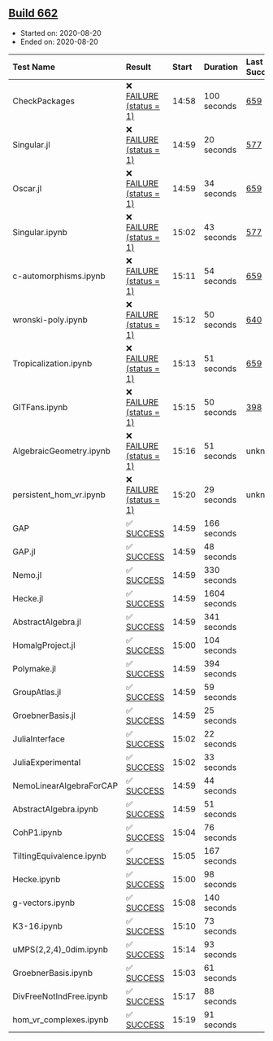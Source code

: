 ## [Build 662](https://oscarci.mathematik.uni-kl.de/job/oscar-stable/662/)

* Started on: 2020-08-20
* Ended on: 2020-08-20

| Test Name    | Result | Start | Duration | Last Success | First Failure |
|:-------------|:-------|:------|:---------|:-------------|:--------------|
| CheckPackages | ❌ [FAILURE (status = 1)](https://oscarci.mathematik.uni-kl.de/job/oscar-stable/662/artifact/logs/build-662/CheckPackages.log) | 14:58 | 100 seconds | [659](https://oscarci.mathematik.uni-kl.de/job/oscar-stable/659/) | [660](https://oscarci.mathematik.uni-kl.de/job/oscar-stable/660/) |
| Singular.jl | ❌ [FAILURE (status = 1)](https://oscarci.mathematik.uni-kl.de/job/oscar-stable/662/artifact/logs/build-662/Singular.jl.log) | 14:59 | 20 seconds | [577](https://oscarci.mathematik.uni-kl.de/job/oscar-stable/577/) | [578](https://oscarci.mathematik.uni-kl.de/job/oscar-stable/578/) |
| Oscar.jl | ❌ [FAILURE (status = 1)](https://oscarci.mathematik.uni-kl.de/job/oscar-stable/662/artifact/logs/build-662/Oscar.jl.log) | 14:59 | 34 seconds | [659](https://oscarci.mathematik.uni-kl.de/job/oscar-stable/659/) | [660](https://oscarci.mathematik.uni-kl.de/job/oscar-stable/660/) |
| Singular.ipynb | ❌ [FAILURE (status = 1)](https://oscarci.mathematik.uni-kl.de/job/oscar-stable/662/artifact/logs/build-662/Singular.ipynb.log) | 15:02 | 43 seconds | [577](https://oscarci.mathematik.uni-kl.de/job/oscar-stable/577/) | [578](https://oscarci.mathematik.uni-kl.de/job/oscar-stable/578/) |
| c-automorphisms.ipynb | ❌ [FAILURE (status = 1)](https://oscarci.mathematik.uni-kl.de/job/oscar-stable/662/artifact/logs/build-662/c-automorphisms.ipynb.log) | 15:11 | 54 seconds | [659](https://oscarci.mathematik.uni-kl.de/job/oscar-stable/659/) | [660](https://oscarci.mathematik.uni-kl.de/job/oscar-stable/660/) |
| wronski-poly.ipynb | ❌ [FAILURE (status = 1)](https://oscarci.mathematik.uni-kl.de/job/oscar-stable/662/artifact/logs/build-662/wronski-poly.ipynb.log) | 15:12 | 50 seconds | [640](https://oscarci.mathematik.uni-kl.de/job/oscar-stable/640/) | [641](https://oscarci.mathematik.uni-kl.de/job/oscar-stable/641/) |
| Tropicalization.ipynb | ❌ [FAILURE (status = 1)](https://oscarci.mathematik.uni-kl.de/job/oscar-stable/662/artifact/logs/build-662/Tropicalization.ipynb.log) | 15:13 | 51 seconds | [659](https://oscarci.mathematik.uni-kl.de/job/oscar-stable/659/) | [660](https://oscarci.mathematik.uni-kl.de/job/oscar-stable/660/) |
| GITFans.ipynb | ❌ [FAILURE (status = 1)](https://oscarci.mathematik.uni-kl.de/job/oscar-stable/662/artifact/logs/build-662/GITFans.ipynb.log) | 15:15 | 50 seconds | [398](https://oscarci.mathematik.uni-kl.de/job/oscar-stable/398/) | [399](https://oscarci.mathematik.uni-kl.de/job/oscar-stable/399/) |
| AlgebraicGeometry.ipynb | ❌ [FAILURE (status = 1)](https://oscarci.mathematik.uni-kl.de/job/oscar-stable/662/artifact/logs/build-662/AlgebraicGeometry.ipynb.log) | 15:16 | 51 seconds | unknown | unknown |
| persistent_hom_vr.ipynb | ❌ [FAILURE (status = 1)](https://oscarci.mathematik.uni-kl.de/job/oscar-stable/662/artifact/logs/build-662/persistent_hom_vr.ipynb.log) | 15:20 | 29 seconds | unknown | unknown |
| GAP | ✅ [SUCCESS](https://oscarci.mathematik.uni-kl.de/job/oscar-stable/662/artifact/logs/build-662/GAP.log) | 14:59 | 166 seconds |  |  |
| GAP.jl | ✅ [SUCCESS](https://oscarci.mathematik.uni-kl.de/job/oscar-stable/662/artifact/logs/build-662/GAP.jl.log) | 14:59 | 48 seconds |  |  |
| Nemo.jl | ✅ [SUCCESS](https://oscarci.mathematik.uni-kl.de/job/oscar-stable/662/artifact/logs/build-662/Nemo.jl.log) | 14:59 | 330 seconds |  |  |
| Hecke.jl | ✅ [SUCCESS](https://oscarci.mathematik.uni-kl.de/job/oscar-stable/662/artifact/logs/build-662/Hecke.jl.log) | 14:59 | 1604 seconds |  |  |
| AbstractAlgebra.jl | ✅ [SUCCESS](https://oscarci.mathematik.uni-kl.de/job/oscar-stable/662/artifact/logs/build-662/AbstractAlgebra.jl.log) | 14:59 | 341 seconds |  |  |
| HomalgProject.jl | ✅ [SUCCESS](https://oscarci.mathematik.uni-kl.de/job/oscar-stable/662/artifact/logs/build-662/HomalgProject.jl.log) | 15:00 | 104 seconds |  |  |
| Polymake.jl | ✅ [SUCCESS](https://oscarci.mathematik.uni-kl.de/job/oscar-stable/662/artifact/logs/build-662/Polymake.jl.log) | 14:59 | 394 seconds |  |  |
| GroupAtlas.jl | ✅ [SUCCESS](https://oscarci.mathematik.uni-kl.de/job/oscar-stable/662/artifact/logs/build-662/GroupAtlas.jl.log) | 14:59 | 59 seconds |  |  |
| GroebnerBasis.jl | ✅ [SUCCESS](https://oscarci.mathematik.uni-kl.de/job/oscar-stable/662/artifact/logs/build-662/GroebnerBasis.jl.log) | 14:59 | 25 seconds |  |  |
| JuliaInterface | ✅ [SUCCESS](https://oscarci.mathematik.uni-kl.de/job/oscar-stable/662/artifact/logs/build-662/JuliaInterface.log) | 15:02 | 22 seconds |  |  |
| JuliaExperimental | ✅ [SUCCESS](https://oscarci.mathematik.uni-kl.de/job/oscar-stable/662/artifact/logs/build-662/JuliaExperimental.log) | 15:02 | 33 seconds |  |  |
| NemoLinearAlgebraForCAP | ✅ [SUCCESS](https://oscarci.mathematik.uni-kl.de/job/oscar-stable/662/artifact/logs/build-662/NemoLinearAlgebraForCAP.log) | 14:59 | 44 seconds |  |  |
| AbstractAlgebra.ipynb | ✅ [SUCCESS](https://oscarci.mathematik.uni-kl.de/job/oscar-stable/662/artifact/logs/build-662/AbstractAlgebra.ipynb.log) | 14:59 | 51 seconds |  |  |
| CohP1.ipynb | ✅ [SUCCESS](https://oscarci.mathematik.uni-kl.de/job/oscar-stable/662/artifact/logs/build-662/CohP1.ipynb.log) | 15:04 | 76 seconds |  |  |
| TiltingEquivalence.ipynb | ✅ [SUCCESS](https://oscarci.mathematik.uni-kl.de/job/oscar-stable/662/artifact/logs/build-662/TiltingEquivalence.ipynb.log) | 15:05 | 167 seconds |  |  |
| Hecke.ipynb | ✅ [SUCCESS](https://oscarci.mathematik.uni-kl.de/job/oscar-stable/662/artifact/logs/build-662/Hecke.ipynb.log) | 15:00 | 98 seconds |  |  |
| g-vectors.ipynb | ✅ [SUCCESS](https://oscarci.mathematik.uni-kl.de/job/oscar-stable/662/artifact/logs/build-662/g-vectors.ipynb.log) | 15:08 | 140 seconds |  |  |
| K3-16.ipynb | ✅ [SUCCESS](https://oscarci.mathematik.uni-kl.de/job/oscar-stable/662/artifact/logs/build-662/K3-16.ipynb.log) | 15:10 | 73 seconds |  |  |
| uMPS(2,2,4)_0dim.ipynb | ✅ [SUCCESS](https://oscarci.mathematik.uni-kl.de/job/oscar-stable/662/artifact/logs/build-662/uMPS-2-2-4-_0dim.ipynb.log) | 15:14 | 93 seconds |  |  |
| GroebnerBasis.ipynb | ✅ [SUCCESS](https://oscarci.mathematik.uni-kl.de/job/oscar-stable/662/artifact/logs/build-662/GroebnerBasis.ipynb.log) | 15:03 | 61 seconds |  |  |
| DivFreeNotIndFree.ipynb | ✅ [SUCCESS](https://oscarci.mathematik.uni-kl.de/job/oscar-stable/662/artifact/logs/build-662/DivFreeNotIndFree.ipynb.log) | 15:17 | 88 seconds |  |  |
| hom_vr_complexes.ipynb | ✅ [SUCCESS](https://oscarci.mathematik.uni-kl.de/job/oscar-stable/662/artifact/logs/build-662/hom_vr_complexes.ipynb.log) | 15:19 | 91 seconds |  |  |
